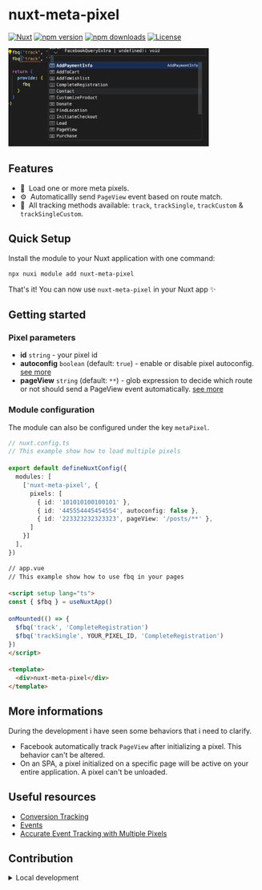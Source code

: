 # nuxt-meta-pixel

[![Nuxt][nuxt-src]][nuxt-href]
[![npm version][npm-version-src]][npm-version-href]
[![npm downloads][npm-downloads-src]][npm-downloads-href]
[![License][license-src]][license-href]

<img src="https://raw.githubusercontent.com/tanukijs/meta-pixel/dev/events.png" style="max-width: 400px" />

## Features

<!-- Highlight some of the features your module provide here -->
- 🤖 &nbsp;Load one or more meta pixels.
- ⚙️ &nbsp;Automaticallly send `PageView` event based on route match.
- 🚀 &nbsp;All tracking methods available: `track`, `trackSingle`, `trackCustom` & `trackSingleCustom`.

## Quick Setup

Install the module to your Nuxt application with one command:

```bash
npx nuxi module add nuxt-meta-pixel
```

That's it! You can now use `nuxt-meta-pixel` in your Nuxt app ✨

## Getting started

### Pixel parameters
- **id** `string` - your pixel id
- **autoconfig** `boolean` (default: `true`) - enable or disable pixel autoconfig. [see more](https://developers.facebook.com/docs/meta-pixel/advanced/?locale=fr_FR)
- **pageView** `string` (default: `**`) - glob expression to decide which route or not should send a PageView event automatically. [see more](https://www.npmjs.com/package/minimatch)

### Module configuration
The module can also be configured under the key `metaPixel`.
```ts
// nuxt.config.ts
// This example show how to load multiple pixels

export default defineNuxtConfig({
  modules: [
    ['nuxt-meta-pixel', {
      pixels: [
        { id: '101010100100101' },
        { id: '445554445454554', autoconfig: false },
        { id: '223323232323323', pageView: '/posts/**' },
      ]
    }]
  ],
})
```

```html
// app.vue
// This example show how to use fbq in your pages

<script setup lang="ts">
const { $fbq } = useNuxtApp()

onMounted(() => {
  $fbq('track', 'CompleteRegistration')
  $fbq('trackSingle', YOUR_PIXEL_ID, 'CompleteRegistration')
})
</script>

<template>
  <div>nuxt-meta-pixel</div>
</template>
```


## More informations
During the development i have seen some behaviors that i need to clarify.
- Facebook automatically track `PageView` after initializing a pixel. This behavior can't be altered.
- On an SPA, a pixel initialized on a specific page will be active on your entire application. A pixel can't be unloaded.

## Useful resources
- [Conversion Tracking](https://developers.facebook.com/docs/meta-pixel/implementation/conversion-tracking/?locale=fr_FR)
- [Events](https://developers.facebook.com/docs/meta-pixel/reference/)
- [Accurate Event Tracking with Multiple Pixels](https://developers.facebook.com/ads/blog/post/v2/2017/11/28/event-tracking-with-multiple-pixels-tracksingle/)


## Contribution

<details>
  <summary>Local development</summary>
  
  ```bash
  # Install dependencies
  npm install
  
  # Generate type stubs
  npm run dev:prepare
  
  # Develop with the playground
  npm run dev
  
  # Build the playground
  npm run dev:build
  
  # Run ESLint
  npm run lint
  
  # Run Vitest
  npm run test
  npm run test:watch
  
  # Release new version
  npm run release
  ```

</details>

<!-- Badges -->
[npm-version-src]: https://img.shields.io/npm/v/nuxt-meta-pixel/latest.svg?style=flat&colorA=020420&colorB=00DC82
[npm-version-href]: https://npmjs.com/package/nuxt-meta-pixel

[npm-downloads-src]: https://img.shields.io/npm/dm/nuxt-meta-pixel.svg?style=flat&colorA=020420&colorB=00DC82
[npm-downloads-href]: https://npmjs.com/package/nuxt-meta-pixel

[license-src]: https://img.shields.io/npm/l/nuxt-meta-pixel.svg?style=flat&colorA=020420&colorB=00DC82
[license-href]: https://npmjs.com/package/nuxt-meta-pixel

[nuxt-src]: https://img.shields.io/badge/Nuxt-020420?logo=nuxt.js
[nuxt-href]: https://nuxt.com
